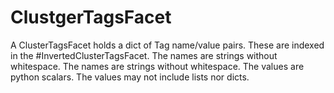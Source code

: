 # ClustgerTagsFacet

A ClusterTagsFacet holds a dict of Tag name/value pairs.
These are indexed in the #InvertedClusterTagsFacet.
The names are strings without whitespace.
The names are strings without whitespace.
The values are python scalars. The values may not include
lists nor dicts.
